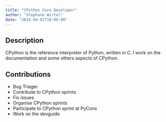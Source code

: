 ```yaml
---
title: "CPython Core Developer"
author: "Stephane Wirtel"
date: "2014-04-01T18:00:00"
---
```


## Description

CPython is the reference interpreter of Python, written in C. I work on the
documentation and some others aspects of CPython.

## Contributions

* Bug Triager
* Contribute to CPython sprints
* Fix issues
* Organise CPython sprints
* Participate to CPython sprint at PyCons
* Work on the devguide
